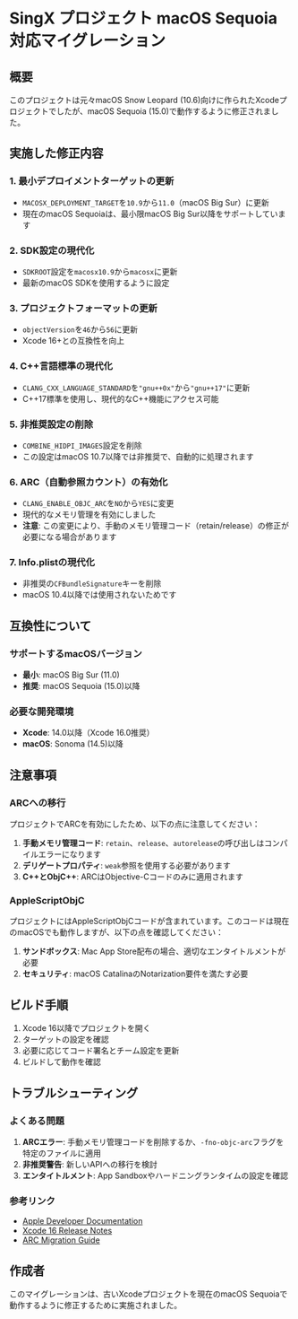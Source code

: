# SingX プロジェクト macOS Sequoia 対応マイグレーション

## 概要
このプロジェクトは元々macOS Snow Leopard (10.6)向けに作られたXcodeプロジェクトでしたが、macOS Sequoia (15.0)で動作するように修正されました。

## 実施した修正内容

### 1. 最小デプロイメントターゲットの更新
- `MACOSX_DEPLOYMENT_TARGET`を`10.9`から`11.0`（macOS Big Sur）に更新
- 現在のmacOS Sequoiaは、最小限macOS Big Sur以降をサポートしています

### 2. SDK設定の現代化
- `SDKROOT`設定を`macosx10.9`から`macosx`に更新
- 最新のmacOS SDKを使用するように設定

### 3. プロジェクトフォーマットの更新
- `objectVersion`を`46`から`56`に更新
- Xcode 16+との互換性を向上

### 4. C++言語標準の現代化
- `CLANG_CXX_LANGUAGE_STANDARD`を`"gnu++0x"`から`"gnu++17"`に更新
- C++17標準を使用し、現代的なC++機能にアクセス可能

### 5. 非推奨設定の削除
- `COMBINE_HIDPI_IMAGES`設定を削除
- この設定はmacOS 10.7以降では非推奨で、自動的に処理されます

### 6. ARC（自動参照カウント）の有効化
- `CLANG_ENABLE_OBJC_ARC`を`NO`から`YES`に変更
- 現代的なメモリ管理を有効にしました
- **注意**: この変更により、手動のメモリ管理コード（retain/release）の修正が必要になる場合があります

### 7. Info.plistの現代化
- 非推奨の`CFBundleSignature`キーを削除
- macOS 10.4以降では使用されないためです

## 互換性について

### サポートするmacOSバージョン
- **最小**: macOS Big Sur (11.0)
- **推奨**: macOS Sequoia (15.0)以降

### 必要な開発環境
- **Xcode**: 14.0以降（Xcode 16.0推奨）
- **macOS**: Sonoma (14.5)以降

## 注意事項

### ARCへの移行
プロジェクトでARCを有効にしたため、以下の点に注意してください：

1. **手動メモリ管理コード**: `retain`、`release`、`autorelease`の呼び出しはコンパイルエラーになります
2. **デリゲートプロパティ**: `weak`参照を使用する必要があります
3. **C++とObjC++**: ARCはObjective-Cコードのみに適用されます

### AppleScriptObjC
プロジェクトにはAppleScriptObjCコードが含まれています。このコードは現在のmacOSでも動作しますが、以下の点を確認してください：

1. **サンドボックス**: Mac App Store配布の場合、適切なエンタイトルメントが必要
2. **セキュリティ**: macOS CatalinaのNotarization要件を満たす必要

## ビルド手順

1. Xcode 16以降でプロジェクトを開く
2. ターゲットの設定を確認
3. 必要に応じてコード署名とチーム設定を更新
4. ビルドして動作を確認

## トラブルシューティング

### よくある問題

1. **ARCエラー**: 手動メモリ管理コードを削除するか、`-fno-objc-arc`フラグを特定のファイルに適用
2. **非推奨警告**: 新しいAPIへの移行を検討
3. **エンタイトルメント**: App Sandboxやハードニングランタイムの設定を確認

### 参考リンク

- [Apple Developer Documentation](https://developer.apple.com/documentation/)
- [Xcode 16 Release Notes](https://developer.apple.com/documentation/xcode-release-notes/)
- [ARC Migration Guide](https://developer.apple.com/library/archive/releasenotes/ObjectiveC/RN-TransitioningToARC/Introduction/Introduction.html)

## 作成者

このマイグレーションは、古いXcodeプロジェクトを現在のmacOS Sequoiaで動作するように修正するために実施されました。